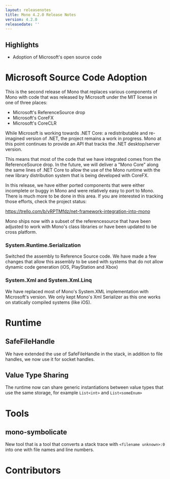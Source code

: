 ```yaml
---
layout: releasenotes
title: Mono 4.2.0 Release Notes
version: 4.2.0
releasedate: ''
---
```


Highlights
----------

* Adoption of Microsoft's open source code

Microsoft Source Code Adoption
==============================

This is the second release of Mono that replaces various components of
Mono with code that was released by Microsoft under the MIT license in
one of three places:

* Microsoft's ReferenceSource drop
* Microsoft's CoreFX
* Microsoft's CoreCLR

While Microsoft is working towards .NET Core: a redistributable and
re-imagined version of .NET, the project remains a work in progress.
Mono at this point continues to provide an API that tracks the .NET
desktop/server version.

This means that most of the code that we have integrated comes from
the ReferenceSource drop.  In the future, we will deliver a "Mono
Core" along the same lines of .NET Core to allow the use of the Mono
runtime with the new library distribution system that is being
developed with CoreFX.

In this release, we have either ported components that were either
incomplete or buggy in Mono and were relatively easy to port to Mono.
There is much more to be done in this area.  If you are interested in
tracking those efforts, check the project status:

https://trello.com/b/vRPTMfdz/net-framework-integration-into-mono

Mono ships now with a subset of the referencesource that have been
adjusted to work with Mono's class libraries or have been updated to
be cross platform.

### System.Runtime.Serialization ###

Switched the assembly to Reference Source code.   We have made a few
changes that allow this assembly to be used with systems that do
not allow dynamic code generation (iOS, PlayStation and Xbox)

### System.Xml and System.Xml.Linq ###

We have replaced most of Mono's System.XML implementation with
Microsoft's version.  We only kept Mono's Xml Serializer as this one
works on statically compiled systems (like iOS).

Runtime
=======

SafeFileHandle
--------------

We have extended the use of SafeFileHandle in the stack, in addition
to file handles, we now use it for socket handles.

Value Type Sharing
------------------

The runtime now can share generic instantiations between value types
that use the same storage, for example `List<int>` and `List<someEnum>`

Tools
=====

mono-symbolicate
----------------

New tool that is a tool that converts a stack trace with `<filename unknown>:0`
into one with file names and line numbers.

Contributors
============
